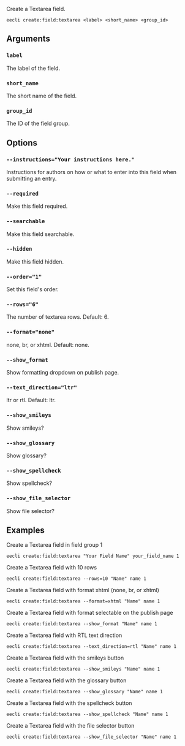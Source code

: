 Create a Textarea field.

```
eecli create:field:textarea <label> <short_name> <group_id>
```

## Arguments

### `label`

The label of the field.

### `short_name`

The short name of the field.

### `group_id`

The ID of the field group.

## Options

### `--instructions="Your instructions here."`

Instructions for authors on how or what to enter into this field when submitting an entry.

### `--required`

Make this field required.

### `--searchable`

Make this field searchable.

### `--hidden`

Make this field hidden.

### `--order="1"`

Set this field's order.

### `--rows="6"`

The number of textarea rows. Default: 6.

### `--format="none"`

none, br, or xhtml. Default: none.

### `--show_format`

Show formatting dropdown on publish page.

### `--text_direction="ltr"`

ltr or rtl. Default: ltr.

### `--show_smileys`

Show smileys?

### `--show_glossary`

Show glossary?

### `--show_spellcheck`

Show spellcheck?

### `--show_file_selector`

Show file selector?

## Examples

Create a Textarea field in field group 1

```
eecli create:field:textarea "Your Field Name" your_field_name 1
```

Create a Textarea field with 10 rows

```
eecli create:field:textarea --rows=10 "Name" name 1
```

Create a Textarea field with format xhtml (none, br, or xhtml)

```
eecli create:field:textarea --format=xhtml "Name" name 1
```

Create a Textarea field with format selectable on the publish page

```
eecli create:field:textarea --show_format "Name" name 1
```

Create a Textarea field with RTL text direction

```
eecli create:field:textarea --text_direction=rtl "Name" name 1
```

Create a Textarea field with the smileys button

```
eecli create:field:textarea --show_smileys "Name" name 1
```

Create a Textarea field with the glossary button

```
eecli create:field:textarea --show_glossary "Name" name 1
```

Create a Textarea field with the spellcheck button

```
eecli create:field:textarea --show_spellcheck "Name" name 1
```

Create a Textarea field with the file selector button

```
eecli create:field:textarea --show_file_selector "Name" name 1
```